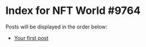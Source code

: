 # Index for NFT World #9764
Posts will be displayed in the order below:

- [Your first post](./001-first.md)


